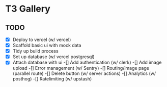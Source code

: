 # T3 Gallery

## TODO

-[x] Deploy to vercel (w/ vercel)
-[x] Scaffold basic ui with mock data
-[x] Tidy up build process
-[x] Set up database (w/ vercel postgresql)
-[x] Attach database with ui
-[] Add authentication (w/ clerk)
-[] Add image upload
-[] Error management (w/ Sentry)
-[] Routing/image page (parallel route)
-[] Delete button (w/ server actions)
-[] Analytics (w/ posthog)
-[] Ratelimiting (w/ upstash)
